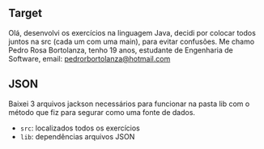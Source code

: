 ## Target

Olá, desenvolvi os exercícios na linguagem Java, decidi por colocar todos juntos na src (cada um com uma main), para evitar confusões. 
Me chamo Pedro Rosa Bortolanza, tenho 19 anos, estudante de Engenharia de Software, email: pedrorbortolanza@hotmail.com

## JSON

Baixei 3 arquivos jackson necessários para funcionar na pasta lib com o método que fiz para segurar como uma fonte de dados.

- `src`: localizados todos os exercícios
- `lib`: dependências arquivos JSON


